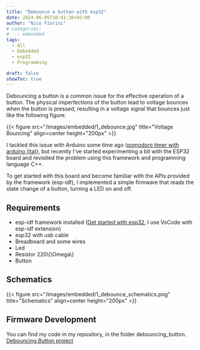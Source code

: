 ```yaml
---
title: "Debounce a button with esp32"
date: 2024-06-05T10:41:26+02:00
author: "Nico Fiorini"
# categories: 
#   - embedded 
tags: 
  - All
  - Embedded 
  - esp32 
  - Programming 

draft: false
showToc: true
---
```


Debouncing a button is a common issue for the effective operation of a button. The physical imperfections of the button lead to voltage bounces when the button is pressed, resulting in a voltage signal that bounces just like the following figure:

{{< figure src="/images/embedded/1_debounce.jpg" title="Voltage Bouncing" align=center height="200px" >}}

I tackled this issue with Arduino some time ago ([pomodoro timer with arduino (ita)](../Tech/03_pomodoro_timer.md)), but recently I've started experimenting a bit with the ESP32 board and revisited the problem using this framework and programming language C++.

To get started with this board and become familiar with the APIs provided by the framework (esp-idf), I implemented a simple firmware that reads the state change of a button, turning a LED on and off.

## Requirements

- esp-idf framework installed ([Get started with esp32](https://docs.espressif.com/projects/esp-idf/en/stable/esp32/get-started/index.html), I use VsCode with esp-idf extension)
- esp32 with usb cable
- Breadboard and some wires
- Led
- Resistor 220\\(\Omega\\)
- Button

## Schematics

{{< figure src="/images/embedded/1_debounce_schematics.png" title="Schematics" align=center height="200px" >}}

## Firmware Development

You can find my code in my repository, in the folder debouncing_button.
[Debouncing Button project](https://github.com/nicofiorini98/embedded_journey/tree/master/debouncing_button)
